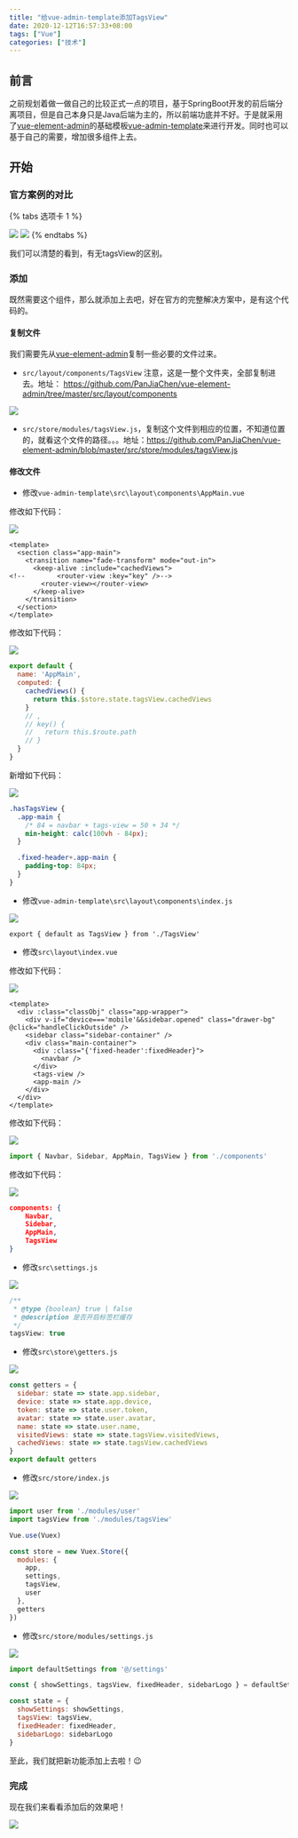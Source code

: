 ```yaml
---
title: "给vue-admin-template添加TagsView"
date: 2020-12-12T16:57:33+08:00
tags: ["Vue"]
categories: ["技术"]
---
```


## 前言

之前规划着做一做自己的比较正式一点的项目，基于SpringBoot开发的前后端分离项目，但是自己本身只是Java后端为主的，所以前端功底并不好。于是就采用了[vue-element-admin](https://github.com/PanJiaChen/vue-element-admin)的基础模板[vue-admin-template](https://github.com/PanJiaChen/vue-admin-template)来进行开发。同时也可以基于自己的需要，增加很多组件上去。

## 开始

### 官方案例的对比

{% tabs 选项卡 1 %}
<!-- tab 无tagsView -->
<img src="/images/tech/2020/vue-add-tagsview/vue-add-tagsview01.png" />
<!-- endtab -->
<!-- tab 有tagsView -->
<img src="/images/tech/2020/vue-add-tagsview/vue-add-tagsview02.png" />
<!-- endtab -->
{% endtabs %}

我们可以清楚的看到，有无tagsView的区别。

### 添加

既然需要这个组件，那么就添加上去吧，好在官方的完整解决方案中，是有这个代码的。

#### 复制文件

我们需要先从[vue-element-admin](https://github.com/PanJiaChen/vue-element-admin)复制一些必要的文件过来。

* `src/layout/components/TagsView` 注意，这是一整个文件夹，全部复制进去。地址： https://github.com/PanJiaChen/vue-element-admin/tree/master/src/layout/components

![](/images/tech/2020/vue-add-tagsview/vue-add-tagsview03.png)

* `src/store/modules/tagsView.js`，复制这个文件到相应的位置，不知道位置的，就看这个文件的路径。。。地址：https://github.com/PanJiaChen/vue-element-admin/blob/master/src/store/modules/tagsView.js

#### 修改文件

* 修改`vue-admin-template\src\layout\components\AppMain.vue`

修改如下代码：

![](/images/tech/2020/vue-add-tagsview/vue-add-tagsview04.png)

```vue
<template>
  <section class="app-main">
    <transition name="fade-transform" mode="out-in">
      <keep-alive :include="cachedViews">
<!--        <router-view :key="key" />-->
        <router-view></router-view>
      </keep-alive>
    </transition>
  </section>
</template>
```

修改如下代码：

![](/images/tech/2020/vue-add-tagsview/vue-add-tagsview05.png)

```javascript
export default {
  name: 'AppMain',
  computed: {
    cachedViews() {
      return this.$store.state.tagsView.cachedViews
    }
    // ,
    // key() {
    //   return this.$route.path
    // }
  }
}
```

新增如下代码：

![](/images/tech/2020/vue-add-tagsview/vue-add-tagsview06.png)

```css
.hasTagsView {
  .app-main {
    /* 84 = navbar + tags-view = 50 + 34 */
    min-height: calc(100vh - 84px);
  }

  .fixed-header+.app-main {
    padding-top: 84px;
  }
}
```

* 修改`vue-admin-template\src\layout\components\index.js`

![](/images/tech/2020/vue-add-tagsview/vue-add-tagsview08.png)

```vue
export { default as TagsView } from './TagsView'
```

* 修改`src\layout\index.vue`

修改如下代码：

![](/images/tech/2020/vue-add-tagsview/vue-add-tagsview09.png)

```vue
<template>
  <div :class="classObj" class="app-wrapper">
    <div v-if="device==='mobile'&&sidebar.opened" class="drawer-bg" @click="handleClickOutside" />
    <sidebar class="sidebar-container" />
    <div class="main-container">
      <div :class="{'fixed-header':fixedHeader}">
        <navbar />
      </div>
      <tags-view />
      <app-main />
    </div>
  </div>
</template>
```

修改如下代码：

![](/images/tech/2020/vue-add-tagsview/vue-add-tagsview10.png)

```javascript
import { Navbar, Sidebar, AppMain, TagsView } from './components'
```

修改如下代码：

![](/images/tech/2020/vue-add-tagsview/vue-add-tagsview11.png)

```json
components: {
    Navbar,
    Sidebar,
    AppMain,
    TagsView
}
```

* 修改`src\settings.js`

![](/images/tech/2020/vue-add-tagsview/vue-add-tagsview12.png)

```javascript
/**
 * @type {boolean} true | false
 * @description 是否开启标签栏缓存
 */
tagsView: true
```

* 修改`src\store\getters.js`

![](/images/tech/2020/vue-add-tagsview/vue-add-tagsview13.png)

```javascript
const getters = {
  sidebar: state => state.app.sidebar,
  device: state => state.app.device,
  token: state => state.user.token,
  avatar: state => state.user.avatar,
  name: state => state.user.name,
  visitedViews: state => state.tagsView.visitedViews,
  cachedViews: state => state.tagsView.cachedViews
}
export default getters
```

* 修改`src/store/index.js `

![](/images/tech/2020/vue-add-tagsview/vue-add-tagsview14.png)

```javascript
import user from './modules/user'
import tagsView from './modules/tagsView'

Vue.use(Vuex)

const store = new Vuex.Store({
  modules: {
    app,
    settings,
    tagsView,
    user
  },
  getters
})
```

* 修改`src/store/modules/settings.js`

![](/images/tech/2020/vue-add-tagsview/vue-add-tagsview15.png)

```javascript
import defaultSettings from '@/settings'

const { showSettings, tagsView, fixedHeader, sidebarLogo } = defaultSettings

const state = {
  showSettings: showSettings,
  tagsView: tagsView,
  fixedHeader: fixedHeader,
  sidebarLogo: sidebarLogo
}
```

至此，我们就把新功能添加上去啦！😉

### 完成

现在我们来看看添加后的效果吧！

![](/images/tech/2020/vue-add-tagsview/vue-add-tagsview16.png)